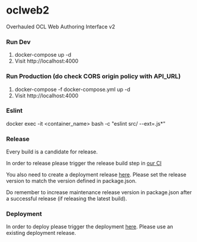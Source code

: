 # oclweb2
Overhauled OCL Web Authoring Interface v2

### Run Dev
1. docker-compose up -d
2. Visit http://localhost:4000

### Run Production (do check CORS origin policy with API_URL)
1. docker-compose -f docker-compose.yml up -d
2. Visit http://localhost:4000


### Eslint
docker exec -it <container_name> bash -c "eslint src/ --ext=.js*"

### Release

Every build is a candidate for release.

In order to release please trigger the release build step in [our CI](https://ci.openmrs.org/browse/OCL-OW2/latest)

You also need to create a deployment release [here](https://ci.openmrs.org/deploy/createDeploymentVersion.action?deploymentProjectId=205619202).
Please set the release version to match the version defined in package.json.

Do remember to increase maintenance release version in package.json after a successful release (if releasing the latest build).

### Deployment

In order to deploy please trigger the deployment [here](https://ci.openmrs.org/deploy/viewDeploymentProjectEnvironments.action?id=205619202).
Please use an existing deployment release.
